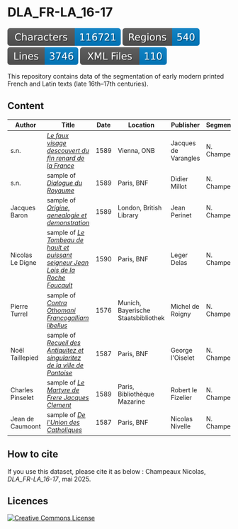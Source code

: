 # DLA_FR-LA_16-17

![characters badge](badges/characters.svg) ![regions badge](badges/regions.svg) ![lines badge](badges/lines.svg) ![files badge](badges/files.svg) 

This repository contains data of the segmentation of early modern printed French and Latin texts (late 16th–17th centuries).

## Content

| Author           | Title                | Date     | Location | Publisher | Segmentation |
|------------------|----------------------|----------|----------|-----------|--------------|
| s.n. | [_Le faux visage descouvert du fin renard de la France_](https://viewer.onb.ac.at/10790D2D) | 1589 | Vienna, ONB | Jacques de Varangles | N. Champeaux
| s.n. | sample of [_Dialogue du Royaume_](https://gallica.bnf.fr/ark:/12148/bpt6k74929k) | 1589 | Paris, BNF | Didier Millot | N. Champeaux |
| Jacques Baron | sample of [_Origine, genealogie et demonstration_](https://books.google.fr/books?id=d_vD7CdvG44C) | 1589 | London, British Library | Jean Perinet | N. Champeaux |
| Nicolas Le Digne | sample of [_Le Tombeau de hault et puissant seigneur Jean Lois de la Roche Foucault_](https://gallica.bnf.fr/ark:/12148/bpt6k62800568) | 1590 | Paris, BNF| Leger Delas | N. Champeaux |
| Pierre Turrel |sample of [_Contra Othomani Francogalliam libellus_](https://www.digitale-sammlungen.de/view/bsb10178119) | 1576 | Munich, Bayerische Staatsbibliothek | Michel de Roigny | N. Champeaux |
| Noël Taillepied |sample of [_Recueil des Antiquitez et singularitez de la ville de Pontoise_](https://gallica.bnf.fr/ark:/12148/bpt6k108625t) | 1587 | Paris, BNF | George l'Oiselet | N. Champeaux |
| Charles Pinselet |sample of [_Le Martyre de Frere Jacques Clement_](https://bibnum.institutdefrance.fr/viewer/18652) | 1589 | Paris, Bibliothèque Mazarine | Robert le Fizelier | N. Champeaux |
| Jean de Caumoont |sample of [_De l'Union des Catholiques_](https://bibnum.institutdefrance.fr/viewer/18652) | 1587 | Paris, BNF | Nicolas Nivelle | N. Champeaux |

## How to cite

If you use this dataset, please cite it as below : Champeaux Nicolas, _DLA_FR-LA_16-17_, mai 2025.
 
## Licences

<a rel="license" href="https://creativecommons.org/licenses/by/4.0"><img alt="Creative Commons License" style="border-width:0" src="https://i.creativecommons.org/l/by/4.0/88x31.png" /></a><br /> 

